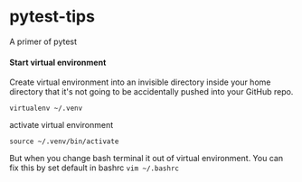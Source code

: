 # pytest-tips
A primer of pytest

#### Start virtual environment
Create virtual environment into an invisible directory inside your home directory that it's not going to be accidentally pushed into your GitHub repo.
```
virtualenv ~/.venv
```
activate virtual environment
```
source ~/.venv/bin/activate
```
But when you change bash terminal it out of virtual environment. You can fix this by set default in bashrc
`vim ~/.bashrc`